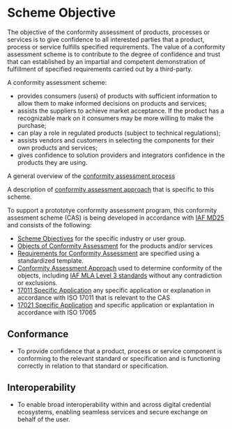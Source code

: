 # Scheme Objective


The objective of the conformity assessment of products, processes or services is to give confidence to all interested parties that a product, process or service fulfills specified requirements. The value of a conformity assessment scheme is to contribute to the degree of confidence and trust that can established by an impartial and competent demonstration of fulfillment of specified requirements carried out by a third-party.

A conformity assessment scheme:

* provides consumers (users) of products with sufficient information to allow them to make informed decisions on products and services;
* assists the suppliers to achieve market acceptance. If the product has a recognizable mark on it consumers may be more willing to make the purchase;
* can play a role in regulated products (subject to technical regulations);
* assists vendors and customers in selecting the components for their own products and services;
* gives confidence to solution providers and integrators confidence in the products they are using.

A general overview of the [conformity assessment process](./conformity-assessment-process.md)

A description of [conformity assessment approach](conformity-assessment-approach.md) that is specific to this scheme.

To support a protototye conformity assessment program, this conformity assesment scheme (CAS) is being developed in accordance with [IAF MD25](https://iaf.nu/iaf_system/uploads/documents/IAF_MD_25_Criteria_for_the_Evaluation_of_CAS_07012022.pdf) and consists of the following:

* [Scheme Objectives](./objectives.md) for the specific industry or user group.
* [Objects of Conformity Assessment](objects-of-conformity-assessment.md) for the products and/or services
* [Requirements for Conformity Assessment](./objects/objca-template.md) are specified using a standardized template.
* [Conformity Assessment Approach](./conformity-assessment-approach.md) used to determine conformity of the objects, including [IAF MLA Level 3 standards](./iaf-mla-level3.md) without any contradiction or exclusions.
* [17011 Specific Application](./17011-specific-application.md) any specific application or explanation in accordance with ISO 17011 that is relevant to the CAS
*  [17021 Specific Application](./17021-specific-application.md) and specific application or explantation in accordance with ISO 17065

## Conformance

* To provide confidence that a product, process or service component is conforming to the relevant standard or specification and is functioning correctly in relation to that standard or specification. 

## Interoperability

* To enable broad interoperability within and across digital credential ecosystems, enabling seamless services and secure exchange on behalf of the user.